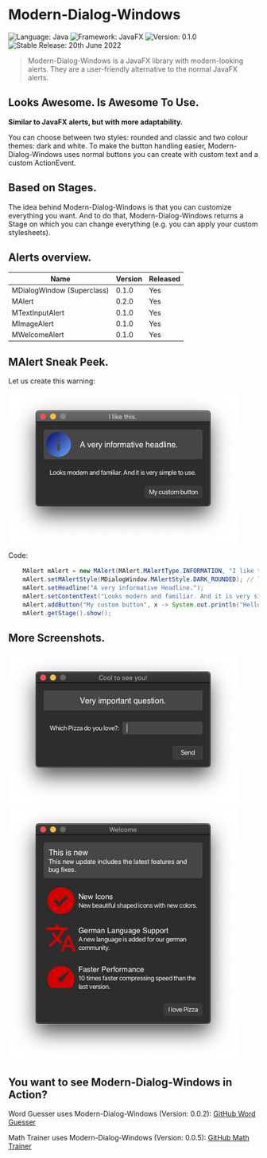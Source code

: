# Modern-Dialog-Windows

![Language: Java](https://img.shields.io/badge/Language-Java-informational)
![Framework: JavaFX](https://img.shields.io/badge/Framework-JavaFX-informational)
![Version: 0.1.0](https://img.shields.io/badge/Version-0.1.0-red)
![Stable Release: 20th June 2022](https://img.shields.io/badge/Stable_Release-20th_June_2022-yellow)

> Modern-Dialog-Windows is a JavaFX library with modern-looking alerts. They are a user-friendly alternative to the
> normal JavaFX alerts.

## Looks Awesome. Is Awesome To Use.

**Similar to JavaFX alerts, but with more adaptability.**

You can choose between
two styles: rounded and classic and two colour themes: dark and white.
To make the button handling easier, Modern-Dialog-Windows uses normal buttons you
can create with custom text and a custom ActionEvent.

## Based on Stages.

The idea behind Modern-Dialog-Windows is that you can customize everything you want.
And to do that, Modern-Dialog-Windows returns a Stage on which you can change everything
(e.g. you can apply your custom stylesheets).

## Alerts overview.

| Name                       | Version | Released |
|----------------------------|---------|----------|
| MDialogWindow (Superclass) | 0.1.0   | Yes      |
| MAlert                     | 0.2.0   | Yes      |
| MTextInputAlert            | 0.1.0   | Yes      |
| MImageAlert                | 0.1.0   | Yes      |
| MWelcomeAlert              | 0.1.0   | Yes      |

## MAlert Sneak Peek.

Let us create this warning:

![Example](images/example.png)

Code:
```java
    MAlert mAlert = new MAlert(MAlert.MAlertType.INFORMATION, "I like this.");
    mAlert.setMAlertStyle(MDialogWindow.MAlertStyle.DARK_ROUNDED); // This line is optional
    mAlert.setHeadline("A very informative Headline.");
    mAlert.setContentText("Looks modern and familiar. And it is very simple to use.");
    mAlert.addButton("My custom button", x -> System.out.println("Hello"), true);
    mAlert.getStage().show();
```

## More Screenshots.

![MTextInputAlert](images/mtia_example.png)
![MTextInputAlert](images/mwa_example.png)

## You want to see Modern-Dialog-Windows in Action?

Word Guesser uses Modern-Dialog-Windows (Version: 0.0.2): [GitHub Word Guesser](https://github.com/GregorGott/Word-Guesser)

Math Trainer uses Modern-Dialog-Windows (Version: 0.0.5): [GitHub Math Trainer](https://github.com/GregorGott/Math-Trainer)
